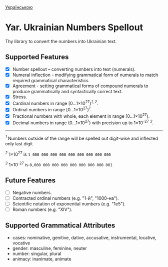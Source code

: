 [Українською](README-uk.md)

# Yar. Ukrainian Numbers Spellout

Thу library to convert the numbers into Ukrainian text.

## Supported Features

- [x] Number spellout – converting numbers into text (numerals).
- [x] Numeral inflection - modifying grammatical form of numerals to match required grammatical characteristics.
- [x] Agreement - setting grammatical forms of compound numerals to produce grammatically and syntactically correct text.
- [x] Stress.
- [x] Cardinal numbers in range [0...1×10<sup>27</sup>)<sup>_1_, _2_</sup>.
- [x] Ordinal numbers in range [0...1×10<sup>27</sup>)<sup>_1_</sup>.
- [x] Fractional numbers with whole, each element in range [0...1×10<sup>27</sup>).
- [x] Decimal numbers in range (0...1×10<sup>27</sup>) with precision up to 1×10<sup>-27</sup> <sup>_3_</sup>.

---

<sup>_1_</sup> Numbers outside of the range will be spelled out digit-wise and inflected only last digit

<sup>_2_</sup> 1×10<sup>27</sup> is `1 000 000 000 000 000 000 000 000 000`

<sup>_3_</sup> 1×10<sup>-27</sup> is `0,000 000 000 000 000 000 000 000 001`

## Future Features

- [ ] Negative numbers.
- [ ] Contracted ordinal numbers (e.g. "1-й", "1000-на").
- [ ] Scientific notation of exponential numbers (e.g. "1e5").
- [ ] Roman numbers (e.g. "XIV").

## Supported Grammatical Attributes

- cases: nominative, genitive, dative, accusative, instrumental, locative, vocative
- gender: masculine, feminine, neuter
- number: singular, plural
- animacy: inanimate, animate
